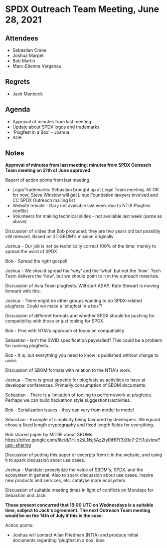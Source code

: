 # SPDX Outreach Team Meeting, June 28, 2021

## Attendees

* Sebastian Crane
* Joshua Marpet
* Bob Martin
* Marc-Etienne Vargenau

## Regrets

* Jack Manbeck

## Agenda

* Approval of minutes from last meeting
* Update about SPDX logos and trademarks
* 'Plugfest in a Box' - Joshua
* AOB

## Notes

**Approval of minutes from last meeting: minutes from SPDX Outreach Team meeting on 21th of June approved**

Report of action points from last meeting:

* Logo/Trademarks: Sebastian brought up at Legal Team meeting. All OK for now; Steve Winslow will get Linux Foundation lawyers involved and CC SPDX Outreach mailing list
* Website rebuild - Gary not available last week due to NTIA Plugfest conflict
* Volunteers for making technical slides - not available last week (same as above)

Discussion of slides that Bob produced; they are two years old but possibly still relevant. Based on 3T-SBOM's mission originally.

Joshua - Our job is not be technically correct 100% of the time; merely to spread the word of SPDX

Bob - Spread the *right* gospel!

Joshua - We should spread the 'why' and the 'what' but not the 'how'. Tech Team delivers the 'how', but we should point to it in the outreach materials.

Discussion of Asia Team plugfests. Will start ASAP; Kate Stewart is moving forward with this.

Joshua - There might be other groups wanting to do SPDX-related plugfests. Could we make a 'plugfest in a box'?

Discussion of different formats and whether SPDX should be pushing for compatibility with those or just tooling for SPDX.

Bob - Fine with NTIA's approach of focus on compatibility

Sebastian - Isn't the SWID specification paywalled? This could be a problem for running plugfests.

Bob - It is, but everything you need to know is published without charge to users

Discussion of SBOM formats with relation to the NTIA's work.

Joshua - There is great appetite for plugfests as activities to have at developer conferences. Primarily consumption of SBOM documents.

Sebastian - There is a limitation of tooling to perform/work at plugfests. Perhaps we can build hackathon style suggestions/activities.

Bob - Serialization issues - they can vary from model to model

Sebastian - Example of simplicity being favoured by developers: Wireguard chose a fixed length cryptography and fixed length fields for everything.

Bob shared paper by MITRE about SBOMs: https://drive.google.com/file/d/1H-o2sLNsj5Az2tyRiHRY3tXle7-2Yj1u/view?usp=sharing

Discussion of putting this paper or excerpts from it in the website, and using it to spark discussion about use cases.

Joshua - Mandate: proselytize the value of SBOM's, SPDX, and the ecosystem in general. Also to spark discussion about use cases, inspire new products and services, etc. catalyse more ecosystem

Discussion of suitable meeting times in light of conflicts on Mondays for Sebastian and Jack.

**Those present concurred that 15:00 UTC on Wednesdays is a suitable time, subject to Jack's agreement. The next Outreach Team meeting would be on the 14th of July if this is the case.**

Action points:

* Joshua will contact Allan Friedman (NTIA) and produce initial documents regarding 'plugfest in a box' idea
